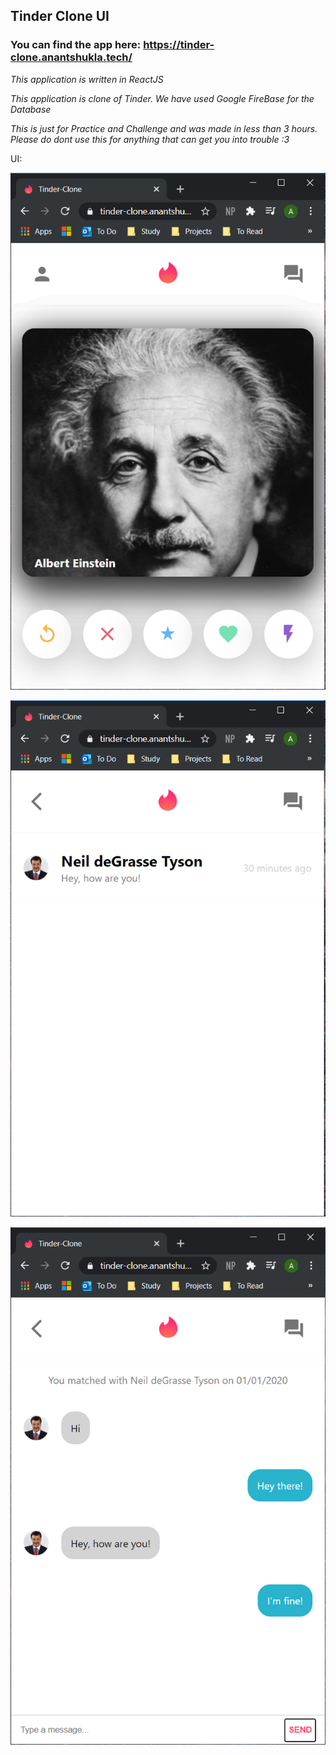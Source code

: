 ## Tinder Clone UI

### You can find the app here: https://tinder-clone.anantshukla.tech/ ###


*This application is written in ReactJS*

*This application is clone of Tinder. We have used Google FireBase for the Database*

*This is just for Practice and Challenge and was made in less than 3 hours. Please do dont use this for anything that can get you into trouble :3*

UI:

![image](https://raw.githubusercontent.com/anantshukla/ui-tinder-clone-reactjs/master/img/1.PNG)

![image](https://raw.githubusercontent.com/anantshukla/ui-tinder-clone-reactjs/master/img/2.PNG)

![image](https://raw.githubusercontent.com/anantshukla/ui-tinder-clone-reactjs/master/img/3.PNG)
